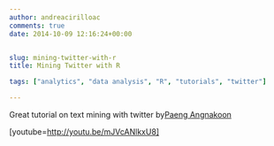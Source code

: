 ```yaml
---
author: andreacirilloac
comments: true
date: 2014-10-09 12:16:24+00:00


slug: mining-twitter-with-r
title: Mining Twitter with R

tags: ["analytics", "data analysis", "R", "tutorials", "twitter"]

---
```


Great tutorial on text mining with twitter by[Paeng Angnakoon](https://www.youtube.com/channel/UCQit1xs6XFVT9LjAFmdGxQQ)

[youtube=http://youtu.be/mJVcANlkxU8]
